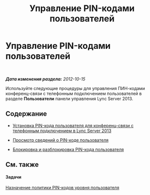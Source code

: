 ﻿---
title: Управление PIN-кодами пользователей
TOCTitle: Управление PIN-кодами пользователей
ms:assetid: 806a813c-bdd4-49eb-9923-0dbb03968d8a
ms:mtpsurl: https://technet.microsoft.com/ru-ru/library/JJ688107(v=OCS.15)
ms:contentKeyID: 49888062
ms.date: 05/19/2016
mtps_version: v=OCS.15
ms.translationtype: HT
---

# Управление PIN-кодами пользователей

 

_**Дата изменения раздела:** 2012-10-15_

Используйте следующие процедуры для управления ПИН-кодами конференц-связи с телефонным подключением пользователей в разделе **Пользователи** панели управления Lync Server 2013.

## Содержание

  - [Установка PIN-кода пользователя для конференц-связи с телефонным подключением в Lync Server 2013](lync-server-2013-set-a-user-s-dial-in-conferencing-pin.md)

  - [Просмотр сведений о PIN-коде пользователя](lync-server-2013-view-user-pin-information.md)

  - [Блокировка и разблокировка PIN-кода пользователя](lync-server-2013-lock-or-unlock-a-user-pin.md)

## См. также

#### Задачи

[Назначение политики PIN-кодов уровня пользователя](lync-server-2013-assign-a-per-user-pin-policy.md)

